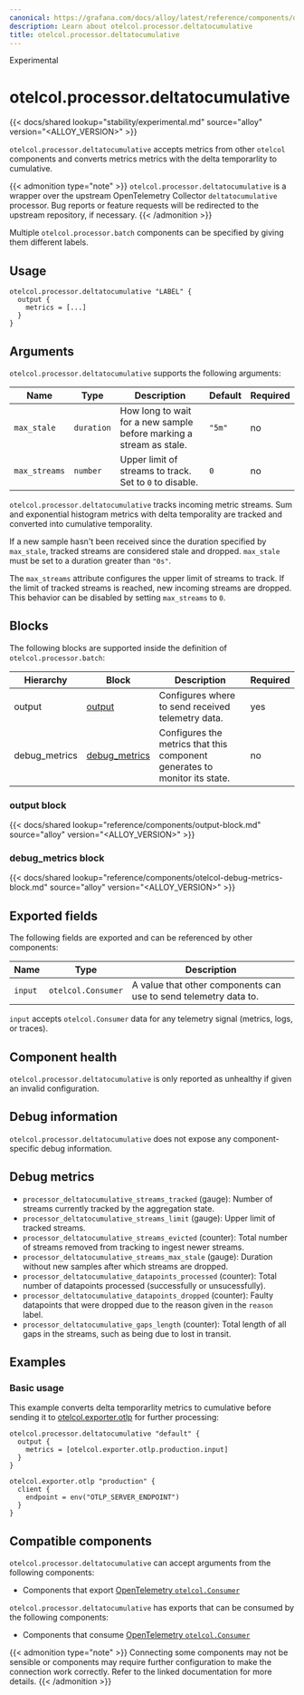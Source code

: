 ```yaml
---
canonical: https://grafana.com/docs/alloy/latest/reference/components/otelcol.processor.deltatocumulative/
description: Learn about otelcol.processor.deltatocumulative
title: otelcol.processor.deltatocumulative
---
```


<span class="badge docs-labels__stage docs-labels__item">Experimental</span>

# otelcol.processor.deltatocumulative

{{< docs/shared lookup="stability/experimental.md" source="alloy" version="<ALLOY_VERSION>" >}}

`otelcol.processor.deltatocumulative` accepts metrics from other `otelcol` components and converts metrics metrics with the delta temporarlity to cumulative.

{{< admonition type="note" >}}
`otelcol.processor.deltatocumulative` is a wrapper over the upstream OpenTelemetry Collector `deltatocumulative` processor.
Bug reports or feature requests will be redirected to the upstream repository, if necessary.
{{< /admonition >}}

Multiple `otelcol.processor.batch` components can be specified by giving them different labels.

## Usage

```alloy
otelcol.processor.deltatocumulative "LABEL" {
  output {
    metrics = [...]
  }
}
```

## Arguments

`otelcol.processor.deltatocumulative` supports the following arguments:

Name          | Type       | Description                                                         | Default | Required
------------- | ---------- | ------------------------------------------------------------------- | ------- | --------
`max_stale`   | `duration` | How long to wait for a new sample before marking a stream as stale. | `"5m"`  | no
`max_streams` | `number`   | Upper limit of streams to track. Set to `0` to disable.             | `0`     | no

`otelcol.processor.deltatocumulative` tracks incoming metric streams.
Sum and exponential histogram metrics with delta temporality are tracked and converted into cumulative temporality.

If a new sample hasn't been received since the duration specified by `max_stale`, tracked streams are considered stale and dropped. `max_stale` must be set to a duration greater than `"0s"`.

The `max_streams` attribute configures the upper limit of streams to track. If the limit of tracked streams is reached, new incoming streams are dropped. This behavior can be disabled by setting `max_streams` to `0`.

## Blocks

The following blocks are supported inside the definition of
`otelcol.processor.batch`:

Hierarchy     | Block             | Description                                                                | Required
------------- | ----------------- | -------------------------------------------------------------------------- | --------
output        | [output][]        | Configures where to send received telemetry data.                          | yes
debug_metrics | [debug_metrics][] | Configures the metrics that this component generates to monitor its state. | no

[output]: #output-block
[debug_metrics]: #debug_metrics-block

### output block

{{< docs/shared lookup="reference/components/output-block.md" source="alloy" version="<ALLOY_VERSION>" >}}

### debug_metrics block

{{< docs/shared lookup="reference/components/otelcol-debug-metrics-block.md" source="alloy" version="<ALLOY_VERSION>" >}}

## Exported fields

The following fields are exported and can be referenced by other components:

Name    | Type               | Description
--------|--------------------|-----------------------------------------------------------------
`input` | `otelcol.Consumer` | A value that other components can use to send telemetry data to.

`input` accepts `otelcol.Consumer` data for any telemetry signal (metrics,
logs, or traces).

## Component health

`otelcol.processor.deltatocumulative` is only reported as unhealthy if given an invalid configuration.

## Debug information

`otelcol.processor.deltatocumulative` does not expose any component-specific debug information.

## Debug metrics

* `processor_deltatocumulative_streams_tracked` (gauge): Number of streams currently tracked by the aggregation state.
* `processor_deltatocumulative_streams_limit` (gauge): Upper limit of tracked streams.
* `processor_deltatocumulative_streams_evicted` (counter): Total number of streams removed from tracking to ingest newer streams.
* `processor_deltatocumulative_streams_max_stale` (gauge): Duration without new samples after which streams are dropped.
* `processor_deltatocumulative_datapoints_processed` (counter): Total number of datapoints processed (successfully or unsucessfully).
* `processor_deltatocumulative_datapoints_dropped` (counter): Faulty datapoints that were dropped due to the reason given in the `reason` label.
* `processor_deltatocumulative_gaps_length` (counter): Total length of all gaps in the streams, such as being due to lost in transit.

## Examples

### Basic usage

This example converts delta temporarlity metrics to cumulative before sending it to [otelcol.exporter.otlp][] for further processing:

```alloy
otelcol.processor.deltatocumulative "default" {
  output {
    metrics = [otelcol.exporter.otlp.production.input]
  }
}

otelcol.exporter.otlp "production" {
  client {
    endpoint = env("OTLP_SERVER_ENDPOINT")
  }
}
```

[otelcol.exporter.otlp]: ../otelcol.exporter.otlp/

<!-- START GENERATED COMPATIBLE COMPONENTS -->

## Compatible components

`otelcol.processor.deltatocumulative` can accept arguments from the following components:

- Components that export [OpenTelemetry `otelcol.Consumer`](../../compatibility/#opentelemetry-otelcolconsumer-exporters)

`otelcol.processor.deltatocumulative` has exports that can be consumed by the following components:

- Components that consume [OpenTelemetry `otelcol.Consumer`](../../compatibility/#opentelemetry-otelcolconsumer-consumers)

{{< admonition type="note" >}}
Connecting some components may not be sensible or components may require further configuration to make the connection work correctly.
Refer to the linked documentation for more details.
{{< /admonition >}}

<!-- END GENERATED COMPATIBLE COMPONENTS -->
